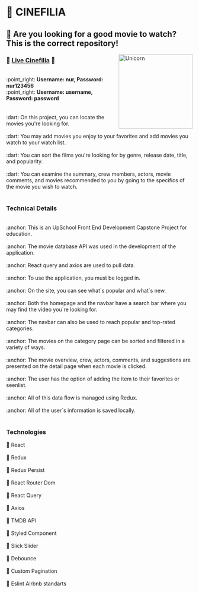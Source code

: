 # :movie_camera: CINEFILIA 

## :loudspeaker: Are you looking for a good movie to watch? This is the correct repository!
<img align="right" width=200px alt="Unicorn" src="https://media2.giphy.com/media/3o7rc0qU6m5hneMsuc/giphy.gif?cid=ecf05e477ynq9ryv3dqw0lthyt423zxjwyhqw7q8zddbv74g&rid=giphy.gif&ct=g" />

### :tada: <a href="https://cinefilia.netlify.app/">Live Cinefilia</a> :tada:
<br/>
:point_right: <b> Username: nur, Password: nur123456</b>
<br />
:point_right: <b> Username: username, Password: password</b>
<br/> <br/> <br/>
:dart: On this project, you can locate the movies you're looking for. <br/> <br/>
:dart: You may add movies you enjoy to your favorites and add movies you watch to your watch list. <br/> <br/>
:dart: You can sort the films you're looking for by genre, release date, title, and popularity. <br/> <br/>
:dart: You can examine the summary, crew members, actors, movie comments, and movies recommended to you by going to the specifics of the movie you wish to watch. <br/> <br/>



### Technical Details

<br/>
:anchor: This is an UpSchool Front End Development Capstone Project for education. <br /> <br />
:anchor: The movie database API was used in the development of the application. <br /> <br />
:anchor: React query and axios are used to pull data. <br /> <br />
:anchor: To use the application, you must be logged in. <br /> <br />
:anchor: On the site, you can see what`s popular and what`s new. <br /> <br />
:anchor: Both the homepage and the navbar have a search bar where you may find the video you`re looking for. <br /> <br />
:anchor: The navbar can also be used to reach popular and top-rated categories. <br /> <br />
:anchor: The movies on the category page can be sorted and filtered in a variety of ways. <br /> <br />
:anchor: The movie overview, crew, actors, comments, and suggestions are presented on the detail page when each movie is clicked. <br /> <br />
:anchor: The user has the option of adding the item to their favorites or seenlist. <br /> <br />
:anchor: All of this data flow is managed using Redux. <br /> <br />
:anchor: All of the user`s information is saved locally. <br /> <br />

### Technologies 
:rocket: React <br/> <br />
:rocket: Redux <br/> <br />
:rocket: Redux Persist <br/> <br />
:rocket: React Router Dom <br/> <br />
:rocket: React Query <br/> <br />
:rocket: Axios <br/> <br />
:rocket: TMDB API <br/> <br />
:rocket: Styled Component <br/> <br />
:rocket: Slick Slider <br/> <br />
:rocket: Debounce <br/> <br />
:rocket: Custom Pagination <br/> <br />
:rocket: Eslint Airbnb standarts <br/> <br />
